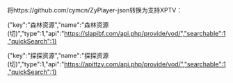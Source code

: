 将https://github.com/cymcn/ZyPlayer-json转换为支持XPTV：

{"key":"森林资源","name":"森林资源(切)","type":1,"api":"https://slapibf.com/api.php/provide/vod/","searchable":1,"quickSearch":1}

{"key":"探探资源","name":"探探资源(切)","type":1,"api":"https://apittzy.com/api.php/provide/vod/","searchable":1,"quickSearch":1}

